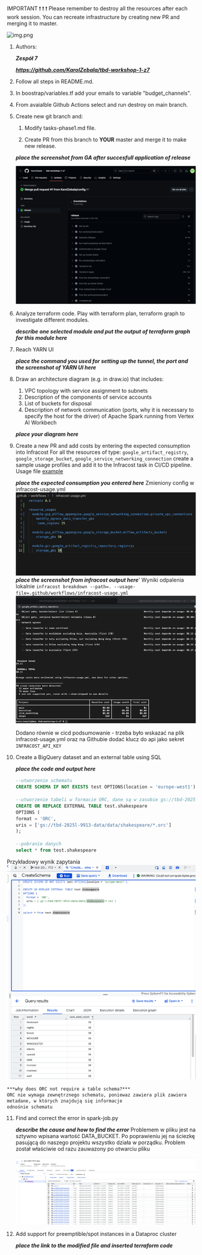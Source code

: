 IMPORTANT ❗ ❗ ❗ Please remember to destroy all the resources after each work session. You can recreate infrastructure by creating new PR and merging it to master.
  
![img.png](doc/figures/destroy.png)

1. Authors:

   ***Zespół 7***

   ***https://github.com/KarolZebala/tbd-workshop-1-z7***
   
2. Follow all steps in README.md.

3. In boostrap/variables.tf add your emails to variable "budget_channels".

4. From avaialble Github Actions select and run destroy on main branch.
   
5. Create new git branch and:
    1. Modify tasks-phase1.md file.
    
    2. Create PR from this branch to **YOUR** master and merge it to make new release. 
    
    ***place the screenshot from GA after succesfull application of release***

    ![img.png](doc/deploy/successful_deploy.png)


6. Analyze terraform code. Play with terraform plan, terraform graph to investigate different modules.

    ***describe one selected module and put the output of terraform graph for this module here***
   
7. Reach YARN UI
   
   ***place the command you used for setting up the tunnel, the port and the screenshot of YARN UI here***
   
8. Draw an architecture diagram (e.g. in draw.io) that includes:
    1. VPC topology with service assignment to subnets
    2. Description of the components of service accounts
    3. List of buckets for disposal
    4. Description of network communication (ports, why it is necessary to specify the host for the driver) of Apache Spark running from Vertex AI Workbech
  
    ***place your diagram here***

9. Create a new PR and add costs by entering the expected consumption into Infracost
For all the resources of type: `google_artifact_registry`, `google_storage_bucket`, `google_service_networking_connection`
create a sample usage profiles and add it to the Infracost task in CI/CD pipeline. Usage file [example](https://github.com/infracost/infracost/blob/master/infracost-usage-example.yml) 

   ***place the expected consumption you entered here***
   Zmieniony config w infracost-usage.yml
   ![img.png](doc/figures/ingracost/infracost-config.png)
   ***place the screenshot from infracost output here***'
   Wyniki odpalenia lokalnie `infracost breakdown --path=. --usage-file=.github/workflows/infracost-usage.yml`
   ![img.png](doc/figures/ingracost/infracost-wynik.png)

   Dodano równie w cicd podsumowanie - trzeba było wskazać na plik infracost-usage.yml oraz na Githubie dodać klucz do api jako sekret `INFRACOST_API_KEY`

10. Create a BigQuery dataset and an external table using SQL
    
    ***place the code and output here***
    
    ```sql
    --utworzenie schematu
    CREATE SCHEMA IF NOT EXISTS test OPTIONS(location = 'europe-west1');

    --utworzenie tabeli w formacie ORC, dane są w zasobie gs://tbd-2025l-9913-data/data/shakespeare/
    CREATE OR REPLACE EXTERNAL TABLE test.shakespeare
    OPTIONS (
    format = 'ORC',
    uris = ['gs://tbd-2025l-9913-data/data/shakespeare/*.orc']
    );

    --pobranie danych
    select * from test.shakespeare
    ```
   Przykładowy wynik zapytania
   ![img.png](doc/figures/big_query/big_query_results.png)

    ***why does ORC not require a table schema?***
    ORC nie wymaga zewnętrznego schematu, poniewaz zawiera plik zawiera metadane, w których znajdują się informacje
    odnośnie schematu
11. Find and correct the error in spark-job.py

    ***describe the cause and how to find the error***
    Problemem w pliku jest na sztywno wpisana wartość DATA_BUCKET. Po poprawieniu jej na ściezkę pasującą do naszego
    projektu wszystko działa w porządku. Problem został właściwie od razu zauwazony po otwarciu pliku
    
    ![img.png](doc/figures/big_query/corrected_data.png)



12. Add support for preemptible/spot instances in a Dataproc cluster

    ***place the link to the modified file and inserted terraform code***
    
    
